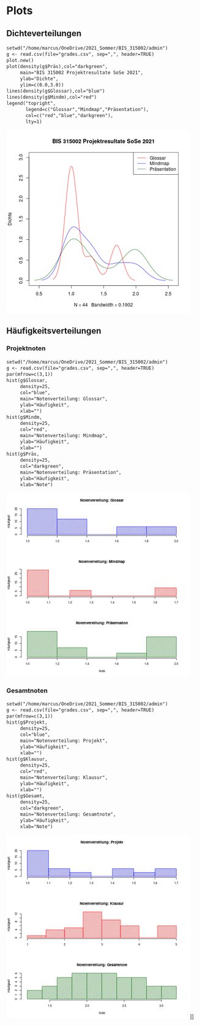 
# Plots


## Dichteverteilungen

    setwd("/home/marcus/OneDrive/2021_Sommer/BIS_315002/admin")
    g <- read.csv(file="grades.csv", sep=",", header=TRUE)
    plot.new()
    plot(density(g$Präs),col="darkgreen",
         main="BIS 315002 Projektresultate SoSe 2021",
         ylab="Dichte",
         ylim=c(0.0,3.0))
    lines(density(g$Glossar),col="blue")
    lines(density(g$Mindm),col="red")
    legend("topright",
           legend=c("Glossar","Mindmap","Präsentation"),
           col=c("red","blue","darkgreen"),
           lty=1)

![img](https://github.com/birkenkrahe/grades/blob/main/plots/grades_dichte_projekt.png)


## Häufigkeitsverteilungen


### Projektnoten

    setwd("/home/marcus/OneDrive/2021_Sommer/BIS_315002/admin")
    g <- read.csv(file="grades.csv", sep=",", header=TRUE)
    par(mfrow=c(3,1))
    hist(g$Glossar,
         density=25,
         col="blue",
         main="Notenverteilung: Glossar",
         ylab="Häufigkeit",
         xlab="")
    hist(g$Mindm,
         density=25,
         col="red",
         main="Notenverteilung: Mindmap",
         ylab="Häufigkeit",
         xlab="")
    hist(g$Präs,
         density=25,
         col="darkgreen",
         main="Notenverteilung: Präsentation",
         ylab="Häufigkeit",
         xlab="Note")

![img](https://github.com/birkenkrahe/grades/blob/main/plots/grades_hist_projekt.png)


### Gesamtnoten

    setwd("/home/marcus/OneDrive/2021_Sommer/BIS_315002/admin")
    g <- read.csv(file="grades.csv", sep=",", header=TRUE)
    par(mfrow=c(3,1))
    hist(g$Projekt,
         density=25,
         col="blue",
         main="Notenverteilung: Projekt",
         ylab="Häufigkeit",
         xlab="")
    hist(g$Klausur,
         density=25,
         col="red",
         main="Notenverteilung: Klausur",
         ylab="Häufigkeit",
         xlab="")
    hist(g$Gesamt,
         density=25,
         col="darkgreen",
         main="Notenverteilung: Gesamtnote",
         ylab="Häufigkeit",
         xlab="Note")

![img](https://github.com/birkenkrahe/grades/blob/main/plots/grades_hist.png)]]

